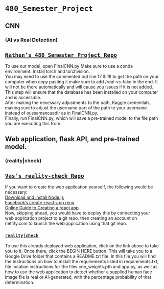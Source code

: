# `480_Semester_Project`

## CNN

### (AI vs Real Detection)

## [`Nathan’s 480_Semester_Project Repo`](https://github.com/nhasey/480_Semester_Project)  
To use our model, open FinalCNN.py
Make sure to use a conda environment.
Install torch and torchvision.  
You may need to use the commented out line 17 & 18 to get the path on your computer when copy pasting it make sure to add /real-vs-fake in the end. It will not be there automatically and will cause you issues if it is not added. This step will ensure that the database has been installed on your computer and is accessible.  
After making the necessary adjustments to the path, Kaggle credentials, making sure to adjust the username part of the path to your username instead of oussamanouadir as in FinalCNN.py.  
Finally, run FinalCNN.py, which will save a pre-trained model to the file path you are executing this from.

## Web application, flask API, and pre-trained model.
### (reality|check)

## [`Vas’s reality-check Repo`](https://github.com/vas2000-emu/reality-check)  
If you want to create the web application yourself, the following would be necessary:  
[Download and install Node.js](https://nodejs.org)  
[Facebook’s create-react-app repo](https://github.com/facebook/create-react-app?tab=readme-ov-file)  
[Online Guide to Creating a react app](https://create-react-app.dev/)  
Now, skipping ahead, you would have to deploy this by connecting your web application project to a git repo, then creating an account on netlify.com to launch the web application using that git repo.

### [`reality|check`](https://realitycheck480.netlify.app/)

To use this already deployed web application, click on the link above to take you to it. Once there, click the BEGIN HERE button. This will take you to a Google Drive folder that contains a README.txt file. In this file you will find the instructions on how to install the requirements listed in requirements.txt, file location instructions for the files cnn_weights.pth and app.py, as well as how to use the web application to detect whether a supplied human face image file is real or AI-generated, with the percentage probability of that determination.
